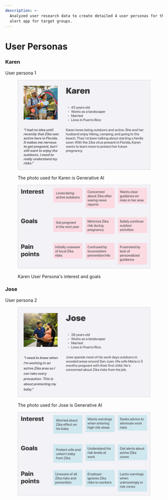 ```yaml
---
description: >-
  Analyzed user research data to create detailed 4 user personas for the Zika
  alert app for target groups.
---
```


# User Personas

### Karen

User persona 1

<div data-full-width="false">

<figure><img src="../.gitbook/assets/Karen User Persona.png" alt="Karen User Persona"><figcaption><p>The photo used for Karen is Generative AI</p></figcaption></figure>

</div>

<figure><img src="../.gitbook/assets/Karen User Persona&#x27;s interest and goals.png" alt="Karen User Persona&#x27;s interest and goals"><figcaption><p>Karen User Persona's interest and goals</p></figcaption></figure>

### Jose

User persona 2

<figure><img src="../.gitbook/assets/Jose User Persona.png" alt=""><figcaption><p>The photo used for Jose is Generative AI</p></figcaption></figure>

<figure><img src="../.gitbook/assets/Jose&#x27;s User Persona&#x27;s interest and goals.png" alt=""><figcaption></figcaption></figure>
